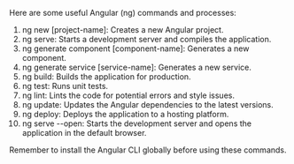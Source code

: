 Here are some useful Angular (ng) commands and processes:

1. ng new [project-name]: Creates a new Angular project.
2. ng serve: Starts a development server and compiles the application.
3. ng generate component [component-name]: Generates a new component.
4. ng generate service [service-name]: Generates a new service.
5. ng build: Builds the application for production.
6. ng test: Runs unit tests.
7. ng lint: Lints the code for potential errors and style issues.
8. ng update: Updates the Angular dependencies to the latest versions.
9. ng deploy: Deploys the application to a hosting platform.
10. ng serve --open: Starts the development server and opens the application in the default browser.

Remember to install the Angular CLI globally before using these commands.

